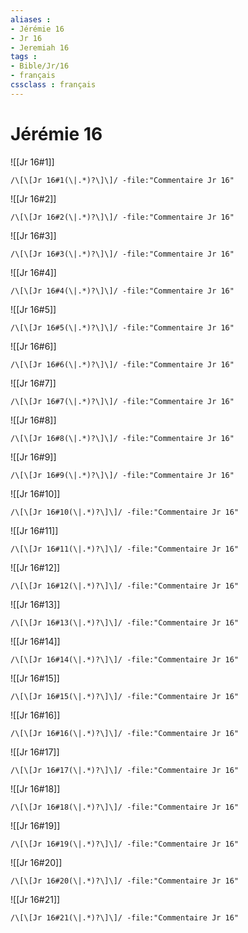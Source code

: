 ```yaml
---
aliases : 
- Jérémie 16
- Jr 16
- Jeremiah 16
tags : 
- Bible/Jr/16
- français
cssclass : français
---
```


# Jérémie 16

![[Jr 16#1]]

```query
/\[\[Jr 16#1(\|.*)?\]\]/ -file:"Commentaire Jr 16"
```

![[Jr 16#2]]

```query
/\[\[Jr 16#2(\|.*)?\]\]/ -file:"Commentaire Jr 16"
```

![[Jr 16#3]]

```query
/\[\[Jr 16#3(\|.*)?\]\]/ -file:"Commentaire Jr 16"
```

![[Jr 16#4]]

```query
/\[\[Jr 16#4(\|.*)?\]\]/ -file:"Commentaire Jr 16"
```

![[Jr 16#5]]

```query
/\[\[Jr 16#5(\|.*)?\]\]/ -file:"Commentaire Jr 16"
```

![[Jr 16#6]]

```query
/\[\[Jr 16#6(\|.*)?\]\]/ -file:"Commentaire Jr 16"
```

![[Jr 16#7]]

```query
/\[\[Jr 16#7(\|.*)?\]\]/ -file:"Commentaire Jr 16"
```

![[Jr 16#8]]

```query
/\[\[Jr 16#8(\|.*)?\]\]/ -file:"Commentaire Jr 16"
```

![[Jr 16#9]]

```query
/\[\[Jr 16#9(\|.*)?\]\]/ -file:"Commentaire Jr 16"
```

![[Jr 16#10]]

```query
/\[\[Jr 16#10(\|.*)?\]\]/ -file:"Commentaire Jr 16"
```

![[Jr 16#11]]

```query
/\[\[Jr 16#11(\|.*)?\]\]/ -file:"Commentaire Jr 16"
```

![[Jr 16#12]]

```query
/\[\[Jr 16#12(\|.*)?\]\]/ -file:"Commentaire Jr 16"
```

![[Jr 16#13]]

```query
/\[\[Jr 16#13(\|.*)?\]\]/ -file:"Commentaire Jr 16"
```

![[Jr 16#14]]

```query
/\[\[Jr 16#14(\|.*)?\]\]/ -file:"Commentaire Jr 16"
```

![[Jr 16#15]]

```query
/\[\[Jr 16#15(\|.*)?\]\]/ -file:"Commentaire Jr 16"
```

![[Jr 16#16]]

```query
/\[\[Jr 16#16(\|.*)?\]\]/ -file:"Commentaire Jr 16"
```

![[Jr 16#17]]

```query
/\[\[Jr 16#17(\|.*)?\]\]/ -file:"Commentaire Jr 16"
```

![[Jr 16#18]]

```query
/\[\[Jr 16#18(\|.*)?\]\]/ -file:"Commentaire Jr 16"
```

![[Jr 16#19]]

```query
/\[\[Jr 16#19(\|.*)?\]\]/ -file:"Commentaire Jr 16"
```

![[Jr 16#20]]

```query
/\[\[Jr 16#20(\|.*)?\]\]/ -file:"Commentaire Jr 16"
```

![[Jr 16#21]]

```query
/\[\[Jr 16#21(\|.*)?\]\]/ -file:"Commentaire Jr 16"
```

